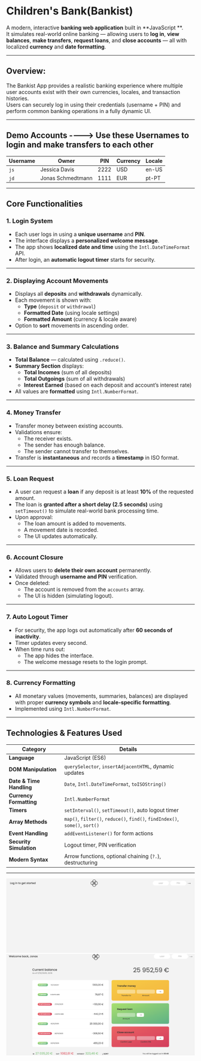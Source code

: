 # Children's Bank(Bankist)

A modern, interactive **banking web application** built in **JavaScript **.  
It simulates real-world online banking — allowing users to **log in**, **view balances**, **make transfers**, **request loans**, and **close accounts** — all with localized **currency** and **date formatting**.

---

## Overview:

The Bankist App provides a realistic banking experience where multiple user accounts exist with their own currencies, locales, and transaction histories.  
Users can securely log in using their credentials (username + PIN) and perform common banking operations in a fully dynamic UI.

---

## Demo Accounts ----> Use these Usernames to login and make transfers to each other

| Username | Owner             | PIN  | Currency | Locale |
| -------- | ----------------- | ---- | -------- | ------ |
| `js`     | Jessica Davis     | 2222 | USD      | en-US  |
| `jd`     | Jonas Schmedtmann | 1111 | EUR      | pt-PT  |

---

## Core Functionalities

### 1. Login System

- Each user logs in using a **unique username** and **PIN**.
- The interface displays a **personalized welcome message**.
- The app shows **localized date and time** using the `Intl.DateTimeFormat` API.
- After login, an **automatic logout timer** starts for security.

---

### 2. Displaying Account Movements

- Displays all **deposits** and **withdrawals** dynamically.
- Each movement is shown with:
  - **Type** (`deposit` or `withdrawal`)
  - **Formatted Date** (using locale settings)
  - **Formatted Amount** (currency & locale aware)
- Option to **sort** movements in ascending order.

---

### 3. Balance and Summary Calculations

- **Total Balance** — calculated using `.reduce()`.
- **Summary Section** displays:
  - **Total Incomes** (sum of all deposits)
  - **Total Outgoings** (sum of all withdrawals)
  - **Interest Earned** (based on each deposit and account’s interest rate)
- All values are **formatted** using `Intl.NumberFormat`.

---

### 4. Money Transfer

- Transfer money between existing accounts.
- Validations ensure:
  - The receiver exists.
  - The sender has enough balance.
  - The sender cannot transfer to themselves.
- Transfer is **instantaneous** and records a **timestamp** in ISO format.

---

### 5. Loan Request

- A user can request a **loan** if any deposit is at least **10%** of the requested amount.
- The loan is **granted after a short delay (2.5 seconds)** using `setTimeout()` to simulate real-world bank processing time.
- Upon approval:
  - The loan amount is added to movements.
  - A movement date is recorded.
  - The UI updates automatically.

---

### 6. Account Closure

- Allows users to **delete their own account** permanently.
- Validated through **username and PIN** verification.
- Once deleted:
  - The account is removed from the `accounts` array.
  - The UI is hidden (simulating logout).

---

### 7. Auto Logout Timer

- For security, the app logs out automatically after **60 seconds of inactivity**.
- Timer updates every second.
- When time runs out:
  - The app hides the interface.
  - The welcome message resets to the login prompt.

---

### 8. Currency Formatting

- All monetary values (movements, summaries, balances) are displayed with proper **currency symbols** and **locale-specific formatting**.
- Implemented using `Intl.NumberFormat`.

---

## Technologies & Features Used

| Category                 | Details                                                                      |
| ------------------------ | ---------------------------------------------------------------------------- |
| **Language**             | JavaScript (ES6)                                                             |
| **DOM Manipulation**     | `querySelector`, `insertAdjacentHTML`, dynamic updates                       |
| **Date & Time Handling** | `Date`, `Intl.DateTimeFormat`, `toISOString()`                               |
| **Currency Formatting**  | `Intl.NumberFormat`                                                          |
| **Timers**               | `setInterval()`, `setTimeout()`, auto logout timer                           |
| **Array Methods**        | `map()`, `filter()`, `reduce()`, `find()`, `findIndex()`, `some()`, `sort()` |
| **Event Handling**       | `addEventListener()` for form actions                                        |
| **Security Simulation**  | Logout timer, PIN verification                                               |
| **Modern Syntax**        | Arrow functions, optional chaining (`?.`), destructuring                     |

---

![pic2](pic2.png)
![pic1](pic1.png)
